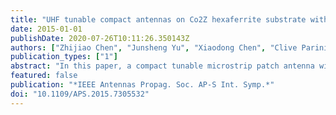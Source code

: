 ```yaml
---
title: "UHF tunable compact antennas on Co2Z hexaferrite substrate with 2.5/1 tunable frequency range"
date: 2015-01-01
publishDate: 2020-07-26T10:11:26.350143Z
authors: ["Zhijiao Chen", "Junsheng Yu", "Xiaodong Chen", "Clive Parini", "Xinjun Wang", "Hwaider Lin", "Ziyao Zhou", "Tianxaing Nan", "Nian X. Sun"]
publication_types: ["1"]
abstract: "In this paper, a compact tunable microstrip patch antenna with Co2Z hexaferrite substrate ($μ$r=15, $ε$r=12) that resonates on 360 MHz has been designed and fabricated, of which the frequency can be tuned by ∼2.5/1. Compared with an identically sized patch antenna with dielectric material Rogers TMM13i ($μ$r=1, $ε$r=12) operating at 1120 MHz, the magnetic antenna on the Co2Z substrate exhibited a high bandwidth of 23% at 360 MHz, which is much higher than 0.95% for the nonmagnetic antenna on the TMM13i substrate. In addition, the resonance frequency of the patch antenna on Co2Z can be tuned from 360 MHz to ∼900 MHz, or a tunability of 2.5/1, via the bias magnetic field. The combined size miniaturization, significantly enhanced bandwidth and significant tunability makes these Co2Z substrates with similar relative permeability and permittivity promising for future compact antenna substrates."
featured: false
publication: "*IEEE Antennas Propag. Soc. AP-S Int. Symp.*"
doi: "10.1109/APS.2015.7305532"
---
```


